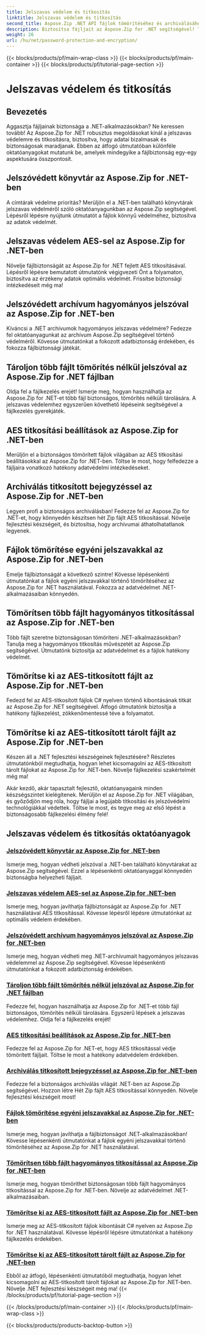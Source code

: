 ```yaml
---
title: Jelszavas védelem és titkosítás
linktitle: Jelszavas védelem és titkosítás
second_title: Aspose.Zip .NET API fájlok tömörítéséhez és archiválásához
description: Biztosítsa fájljait az Aspose.Zip for .NET segítségével! Tanuljon meg lépésről lépésre útmutatókat a jelszavas védelemről és titkosításról, az AES-től a hagyományos módszerekig.
weight: 26
url: /hu/net/password-protection-and-encryption/
---
```


{{< blocks/products/pf/main-wrap-class >}}
{{< blocks/products/pf/main-container >}}
{{< blocks/products/pf/tutorial-page-section >}}

# Jelszavas védelem és titkosítás


## Bevezetés

Aggasztja fájljainak biztonsága a .NET-alkalmazásokban? Ne keressen tovább! Az Aspose.Zip for .NET robusztus megoldásokat kínál a jelszavas védelemre és titkosításra, biztosítva, hogy adatai bizalmasak és biztonságosak maradjanak. Ebben az átfogó útmutatóban különféle oktatóanyagokat mutatunk be, amelyek mindegyike a fájlbiztonság egy-egy aspektusára összpontosít.

## Jelszóvédett könyvtár az Aspose.Zip for .NET-ben

A címtárak védelme prioritás? Merüljön el a .NET-ben található könyvtárak jelszavas védelméről szóló oktatóanyagunkban az Aspose.Zip segítségével. Lépésről lépésre nyújtunk útmutatót a fájlok könnyű védelméhez, biztosítva az adatok védelmét.

## Jelszavas védelem AES-sel az Aspose.Zip for .NET-ben

Növelje fájlbiztonságát az Aspose.Zip for .NET fejlett AES titkosításával. Lépésről lépésre bemutatott útmutatónk végigvezeti Önt a folyamaton, biztosítva az érzékeny adatok optimális védelmét. Frissítse biztonsági intézkedéseit még ma!

## Jelszóvédett archívum hagyományos jelszóval az Aspose.Zip for .NET-ben

Kíváncsi a .NET archívumok hagyományos jelszavas védelmére? Fedezze fel oktatóanyagunkat az archívum Aspose.Zip segítségével történő védelméről. Kövesse útmutatónkat a fokozott adatbiztonság érdekében, és fokozza fájlbiztonsági játékát.

## Tároljon több fájlt tömörítés nélkül jelszóval az Aspose.Zip for .NET fájlban

Oldja fel a fájlkezelés erejét! Ismerje meg, hogyan használhatja az Aspose.Zip for .NET-et több fájl biztonságos, tömörítés nélküli tárolására. A jelszavas védelemhez egyszerűen követhető lépéseink segítségével a fájlkezelés gyerekjáték.

## AES titkosítási beállítások az Aspose.Zip for .NET-ben

Merüljön el a biztonságos tömörített fájlok világában az AES titkosítási beállításokkal az Aspose.Zip for .NET-ben. Töltse le most, hogy felfedezze a fájljaira vonatkozó hatékony adatvédelmi intézkedéseket.

## Archiválás titkosított bejegyzéssel az Aspose.Zip for .NET-ben

Legyen profi a biztonságos archiválásban! Fedezze fel az Aspose.Zip for .NET-et, hogy könnyedén készítsen hét Zip fájlt AES titkosítással. Növelje fejlesztési készségeit, és biztosítsa, hogy archívumai áthatolhatatlanok legyenek.

## Fájlok tömörítése egyéni jelszavakkal az Aspose.Zip for .NET-ben

Emelje fájlbiztonságát a következő szintre! Kövesse lépésenkénti útmutatónkat a fájlok egyéni jelszavakkal történő tömörítéséhez az Aspose.Zip for .NET használatával. Fokozza az adatvédelmet .NET-alkalmazásaiban könnyedén.

## Tömörítsen több fájlt hagyományos titkosítással az Aspose.Zip for .NET-ben

Több fájlt szeretne biztonságosan tömöríteni .NET-alkalmazásokban? Tanulja meg a hagyományos titkosítás művészetét az Aspose.Zip segítségével. Útmutatónk biztosítja az adatvédelmet és a fájlok hatékony védelmét.

## Tömörítse ki az AES-titkosított fájlt az Aspose.Zip for .NET-ben

Fedezd fel az AES-titkosított fájlok C# nyelven történő kibontásának titkát az Aspose.Zip for .NET segítségével. Átfogó útmutatónk biztosítja a hatékony fájlkezelést, zökkenőmentessé téve a folyamatot.

## Tömörítse ki az AES-titkosított tárolt fájlt az Aspose.Zip for .NET-ben

Készen áll a .NET fejlesztési készségeinek fejlesztésére? Részletes útmutatónkból megtudhatja, hogyan lehet kicsomagolni az AES-titkosított tárolt fájlokat az Aspose.Zip for .NET-ben. Növelje fájlkezelési szakértelmét még ma!

Akár kezdő, akár tapasztalt fejlesztő, oktatóanyagaink minden készségszintet kielégítenek. Merüljön el az Aspose.Zip for .NET világában, és győződjön meg róla, hogy fájljai a legújabb titkosítási és jelszóvédelmi technológiákkal védettek. Töltse le most, és tegye meg az első lépést a biztonságosabb fájlkezelési élmény felé!
## Jelszavas védelem és titkosítás oktatóanyagok
### [Jelszóvédett könyvtár az Aspose.Zip for .NET-ben](./password-protect-directory/)
Ismerje meg, hogyan védheti jelszóval a .NET-ben található könyvtárakat az Aspose.Zip segítségével. Ezzel a lépésenkénti oktatóanyaggal könnyedén biztonságba helyezheti fájljait.
### [Jelszavas védelem AES-sel az Aspose.Zip for .NET-ben](./password-protect-with-aes/)
Ismerje meg, hogyan javíthatja fájlbiztonságát az Aspose.Zip for .NET használatával AES titkosítással. Kövesse lépésről lépésre útmutatónkat az optimális védelem érdekében.
### [Jelszóvédett archívum hagyományos jelszóval az Aspose.Zip for .NET-ben](./password-protect-archive-traditional-password/)
Ismerje meg, hogyan védheti meg .NET-archívumait hagyományos jelszavas védelemmel az Aspose.Zip segítségével. Kövesse lépésenkénti útmutatónkat a fokozott adatbiztonság érdekében.
### [Tároljon több fájlt tömörítés nélkül jelszóval az Aspose.Zip for .NET fájlban](./store-multiple-files-no-compression-password/)
Fedezze fel, hogyan használhatja az Aspose.Zip for .NET-et több fájl biztonságos, tömörítés nélküli tárolására. Egyszerű lépések a jelszavas védelemhez. Oldja fel a fájlkezelés erejét!
### [AES titkosítási beállítások az Aspose.Zip for .NET-ben](./aes-encryption-settings/)
Fedezze fel az Aspose.Zip for .NET-et, hogy AES titkosítással védje tömörített fájljait. Töltse le most a hatékony adatvédelem érdekében.
### [Archiválás titkosított bejegyzéssel az Aspose.Zip for .NET-ben](./archive-with-encrypted-entry/)
Fedezze fel a biztonságos archiválás világát .NET-ben az Aspose.Zip segítségével. Hozzon létre Hét Zip fájlt AES titkosítással könnyedén. Növelje fejlesztési készségeit most!
### [Fájlok tömörítése egyéni jelszavakkal az Aspose.Zip for .NET-ben](./compress-files-individual-passwords/)
Ismerje meg, hogyan javíthatja a fájlbiztonságot .NET-alkalmazásokban! Kövesse lépésenkénti útmutatónkat a fájlok egyéni jelszavakkal történő tömörítéséhez az Aspose.Zip for .NET használatával.
### [Tömörítsen több fájlt hagyományos titkosítással az Aspose.Zip for .NET-ben](./compress-multiple-files-traditional-encryption/)
Ismerje meg, hogyan tömöríthet biztonságosan több fájlt hagyományos titkosítással az Aspose.Zip for .NET-ben. Növelje az adatvédelmet .NET-alkalmazásaiban.
### [Tömörítse ki az AES-titkosított fájlt az Aspose.Zip for .NET-ben](./decompress-aes-encrypted-file/)
Ismerje meg az AES-titkosított fájlok kibontását C# nyelven az Aspose.Zip for .NET használatával. Kövesse lépésről lépésre útmutatónkat a hatékony fájlkezelés érdekében.
### [Tömörítse ki az AES-titkosított tárolt fájlt az Aspose.Zip for .NET-ben](./decompress-aes-encrypted-stored-file/)
Ebből az átfogó, lépésenkénti útmutatóból megtudhatja, hogyan lehet kicsomagolni az AES-titkosított tárolt fájlokat az Aspose.Zip for .NET-ben. Növelje .NET fejlesztési készségeit még ma!
{{< /blocks/products/pf/tutorial-page-section >}}

{{< /blocks/products/pf/main-container >}}
{{< /blocks/products/pf/main-wrap-class >}}

{{< blocks/products/products-backtop-button >}}
